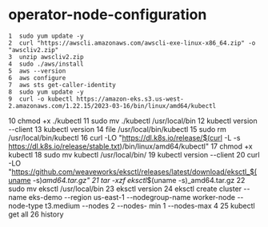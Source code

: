 # operator-node-configuration
    1  sudo yum update -y
    2  curl "https://awscli.amazonaws.com/awscli-exe-linux-x86_64.zip" -o "awscliv2.zip"
    3  unzip awscliv2.zip
    4  sudo ./aws/install
    5  aws --version
    6  aws configure
    7  aws sts get-caller-identity
    8  sudo yum update -y
    9  curl -o kubectl https://amazon-eks.s3.us-west-2.amazonaws.com/1.22.15/2023-03-16/bin/linux/amd64/kubectl
   10  chmod +x ./kubectl
   11  sudo mv ./kubectl /usr/local/bin
   12  kubectl version --client
   13  kubectl version
   14  file /usr/local/bin/kubectl
   15  sudo rm /usr/local/bin/kubectl
   16  curl -LO "https://dl.k8s.io/release/$(curl -L -s https://dl.k8s.io/release/stable.txt)/bin/linux/amd64/kubectl"
   17  chmod +x kubectl
   18  sudo mv kubectl /usr/local/bin/
   19  kubectl version --client
   20  curl -LO "https://github.com/weaveworks/eksctl/releases/latest/download/eksctl_$(uname -s)_amd64.tar.gz"
   21  tar -xzf eksctl_$(uname -s)_amd64.tar.gz
   22  sudo mv eksctl /usr/local/bin
   23  eksctl version
   24  eksctl create cluster --name eks-demo --region us-east-1 --nodegroup-name worker-node --node-type t3.medium --nodes 2 --nodes-          min 1 --nodes-max 4
   25  kubectl get all
   26  history
